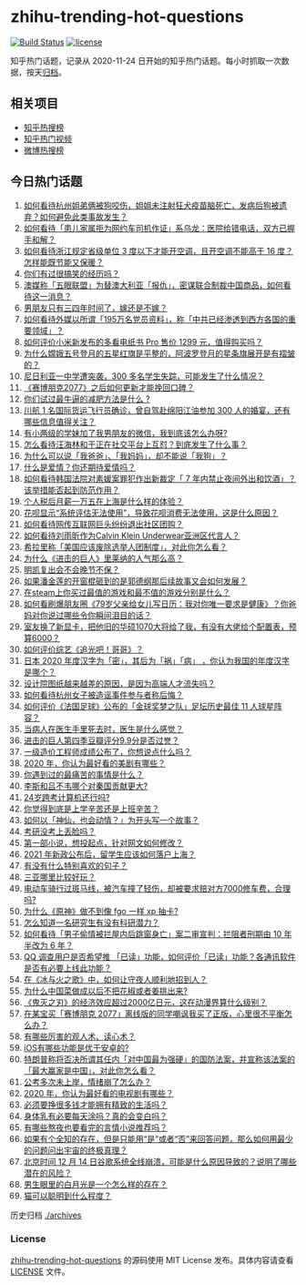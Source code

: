 # zhihu-trending-hot-questions

[![Build Status](https://github.com/justjavac/zhihu-trending-hot-questions/workflows/ci/badge.svg?branch=master)](https://github.com/justjavac/zhihu-trending-hot-questions/actions)
[![license](https://img.shields.io/github/license/justjavac/zhihu-trending-hot-questions)](https://github.com/justjavac/zhihu-trending-hot-questions/blob/master/LICENSE)

知乎热门话题，记录从 2020-11-24 日开始的知乎热门话题。每小时抓取一次数据，按天[归档](./archives)。

## 相关项目

- [知乎热搜榜](https://github.com/justjavac/zhihu-trending-top-search)
- [知乎热门视频](https://github.com/justjavac/zhihu-trending-hot-video)
- [微博热搜榜](https://github.com/justjavac/weibo-trending-hot-search)

## 今日热门话题

<!-- BEGIN -->
<!-- 最后更新时间 Wed Dec 16 2020 05:01:23 GMT+0800 (CST) -->
1. [如何看待杭州姐弟俩被狗咬伤，姐姐未注射狂犬疫苗脑死亡，发病后狗被遗弃？如何避免此类事故发生？](https://www.zhihu.com/question/434831161)
1. [如何看待「患儿家属拒为网约车司机作证」系乌龙：医院给错电话，双方已握手和解？](https://www.zhihu.com/question/434960669)
1. [如何看待浙江规定省级单位 3 度以下才能开空调，且开空调不能高于 16 度？怎样能既节能又保暖？](https://www.zhihu.com/question/434854787)
1. [你们有过很搞笑的经历吗？](https://www.zhihu.com/question/374540705)
1. [澳媒称「五眼联盟」为替澳大利亚「报仇」，密谋联合制裁中国商品，如何看待这一消息？](https://www.zhihu.com/question/434846178)
1. [男朋友只有三四年时间了，嫁还是不嫁？](https://www.zhihu.com/question/434730359)
1. [如何看待外媒以所谓「195万名党员资料」，称「中共已经渗透到西方各国的重要领域」？](https://www.zhihu.com/question/434937513)
1. [如何评价小米新发布的多看电纸书 Pro 售价 1299 元，值得购买吗？](https://www.zhihu.com/question/434910059)
1. [为什么嫦娥五号登月的五星红旗是平整的，阿波罗登月的星条旗展开是有褶皱的？](https://www.zhihu.com/question/433510446)
1. [尼日利亚一中学遭突袭，300 多名学生失踪，可能发生了什么情况？](https://www.zhihu.com/question/434745768)
1. [《赛博朋克2077》之后如何更新才能挽回口碑？](https://www.zhihu.com/question/434839363)
1. [你们试过最牛逼的减肥方法是什么 ?](https://www.zhihu.com/question/357332126)
1. [川航 1 名国际货运飞行员确诊，曾自驾赴绵阳江油参加 300 人的婚宴，还有哪些信息值得关注？](https://www.zhihu.com/question/434918132)
1. [有小两级的学妹加了我男朋友的微信，我到底该怎么办呀?](https://www.zhihu.com/question/420446780)
1. [怎么看待汪海林和于正在社交平台上互怼？到底发生了什么事？](https://www.zhihu.com/question/434797900)
1. [为什么可以说「我爸爸」、「我妈妈」，却不能说「我狗」？](https://www.zhihu.com/question/60595525)
1. [什么是爱情？你还期待爱情吗？](https://www.zhihu.com/question/314617726)
1. [如何看待韩国法院对素媛案罪犯作出新裁定「 7 年内禁止夜间外出和饮酒」？该举措能否起到防范作用？](https://www.zhihu.com/question/434907061)
1. [个人税后月薪一万五在上海是什么样的体验？](https://www.zhihu.com/question/277693876)
1. [花呗显示“系统评估无法使用”，导致花呗消费无法使用，这是什么原因？](https://www.zhihu.com/question/434647345)
1. [如何看待网传互联网巨头纷纷退出社区团购？](https://www.zhihu.com/question/434473128)
1. [如何看待刘雨昕作为Calvin Klein Underwear亚洲区代言人？](https://www.zhihu.com/question/434968538)
1. [希拉里称「美国应该废除选举人团制度」，对此你怎么看？](https://www.zhihu.com/question/434965802)
1. [为什么《进击的巨人》里莱纳的人气那么高？](https://www.zhihu.com/question/433806648)
1. [明凯复出会不会晚节不保？](https://www.zhihu.com/question/434830110)
1. [如果潘金莲的开窗棍砸到的是郭德纲那后续故事又会如何发展？](https://www.zhihu.com/question/434665076)
1. [在steam上你买过最值的游戏和最不值的游戏分别是什么？](https://www.zhihu.com/question/416084021)
1. [如何看刷爆朋友圈《79岁父亲给女儿写日历：我对你唯一要求是健康》？你爸妈对你说过哪些令你瞬间泪目的话？](https://www.zhihu.com/question/434771944)
1. [室友换了新显卡，把他旧的华硕1070大将给了我，有没有大佬给个配置表，预算6000？](https://www.zhihu.com/question/434563943)
1. [如何评价综艺《追光吧！哥哥》？](https://www.zhihu.com/question/430985170)
1. [日本 2020 年度汉字为「密」，其后为「祸」「病」 ，你认为我国的年度汉字是哪个？](https://www.zhihu.com/question/434894056)
1. [设计院图纸越来越差的原因，是因为高端人才流失吗？](https://www.zhihu.com/question/433743163)
1. [如何看待杭州女子被造谣事件参与者称后悔？](https://www.zhihu.com/question/434901364)
1. [如何评价《法国足球》公布的「金球奖梦之队」足坛历史最佳 11 人球星阵容？](https://www.zhihu.com/question/434882682)
1. [当病人在医生手里死去时，医生是什么感觉？](https://www.zhihu.com/question/426035276)
1. [进击的巨人第四季豆瓣评分9.9分是否过誉？](https://www.zhihu.com/question/433832329)
1. [一级造价工程师成绩公布了，你想说点什么吗？](https://www.zhihu.com/question/434317831)
1. [2020 年，你认为最好看的美剧有哪些？](https://www.zhihu.com/question/433710195)
1. [你遇到过的最痛苦的事情是什么？](https://www.zhihu.com/question/433016687)
1. [李斯和吕不韦哪个对秦国贡献更大?](https://www.zhihu.com/question/433526527)
1. [24岁跨考计算机还行吗?](https://www.zhihu.com/question/430920217)
1. [你觉得到底是上学辛苦还是上班辛苦？](https://www.zhihu.com/question/420676486)
1. [如何以「神仙，也会动情？」为开头写一个故事？](https://www.zhihu.com/question/432901492)
1. [考研没考上丢脸吗？](https://www.zhihu.com/question/422623666)
1. [第一部小说，想投起点，针对网文如何修改？](https://www.zhihu.com/question/434763299)
1. [2021 年新政公布后，留学生应该如何落户上海？](https://www.zhihu.com/question/434210661)
1. [有没有什么特别喜欢的句子？](https://www.zhihu.com/question/433958053)
1. [三亚哪里比较好玩？](https://www.zhihu.com/question/281799285)
1. [电动车骑行过斑马线，被汽车撞了轻伤，却被要求赔对方7000修车费，合理吗?](https://www.zhihu.com/question/434689655)
1. [为什么《原神》做不到像 fgo 一样 xp 抽卡?](https://www.zhihu.com/question/433800012)
1. [怎么知道一名研究生有没有科研潜力？](https://www.zhihu.com/question/367370829)
1. [如何看待「男子偷情被拦屋内后跳窗身亡」案二审宣判：拦阻者刑期由 10 年半改为 6 年？](https://www.zhihu.com/question/434911247)
1. [QQ  调查用户是否希望推 「已读」功能，如何评价「已读」功能？各通讯软件是否有必要上线此功能？](https://www.zhihu.com/question/434876571)
1. [在《冰与火之歌》中，如何让守夜人顺利地招到人？](https://www.zhihu.com/question/305751625)
1. [为什么中国菜做成以后不把花椒或者姜挑出来?](https://www.zhihu.com/question/429794144)
1. [《鬼灭之刃》的经济效应超过2000亿日元，这在动漫界算什么级别？](https://www.zhihu.com/question/434179882)
1. [在某宝买「赛博朋克 2077」离线版的同学嘲讽我买了正版，心里很不平衡怎么办？](https://www.zhihu.com/question/434417819)
1. [有哪些厉害的观人术、读心术？](https://www.zhihu.com/question/263469269)
1. [iOS有哪些功能是优于安卓的?](https://www.zhihu.com/question/378855173)
1. [特朗普称将否决所谓其任内「对中国最为强硬」的国防法案，并宣称该法案的「最大赢家是中国」，对此你怎么看？](https://www.zhihu.com/question/434829648)
1. [公考多次未上岸，情绪崩了怎么办？](https://www.zhihu.com/question/433611989)
1. [2020 年，你认为最好看的电视剧有哪些？](https://www.zhihu.com/question/433710194)
1. [必须要挣很多钱才能拥有精致的生活吗？](https://www.zhihu.com/question/434804275)
1. [身体乳有必要每天涂吗？真的会变白吗？](https://www.zhihu.com/question/305855732)
1. [有哪些熬夜也要看完的言情小说推荐吗？](https://www.zhihu.com/question/376391570)
1. [如果有个全知的存在，但是只能用“是”或者“否”来回答问题，那么如何用最少的问题问出宇宙的终极真理？](https://www.zhihu.com/question/434765329)
1. [北京时间 12 月 14 日谷歌系统全线崩溃，可能是什么原因导致的？说明了哪些潜在的风险？](https://www.zhihu.com/question/434840426)
1. [男生眼里的白月光是一个怎么样的存在？](https://www.zhihu.com/question/277228908)
1. [猫可以聪明到什么程度？](https://www.zhihu.com/question/264872184)
<!-- END -->

历史归档 [./archives](./archives)

### License

[zhihu-trending-hot-questions](https://github.com/justjavac/zhihu-trending-hot-questions) 的源码使用 MIT License 发布。具体内容请查看 [LICENSE](./LICENSE) 文件。

